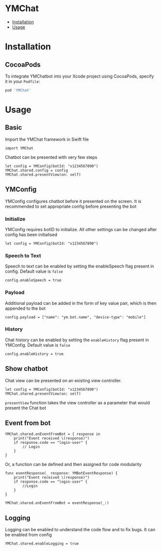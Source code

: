# YMChat
- [Installation](#installation)
- [Usage](#usage)

# Installation
## CocoaPods
To integrate YMChatbot into your Xcode project using CocoaPods, specify it in your `Podfile`:

```ruby
pod 'YMChat'
```
  
# Usage
## Basic
Import the YMChat framework in Swift file
```
import YMChat
```

Chatbot can be presented with very few steps 
```
let config = YMConfig(botId: "x1234567890")
YMChat.shared.config = config
YMChat.shared.presentView(on: self)
```

## YMConfig
YMConfig configures chatbot before it presented on the screen. It is recommended to set appropriate config before presenting the bot

### Initialize
YMConfig requires botID to initialize. All other settings can be changed after config has been initialised
```
let config = YMConfig(botId: "x1234567890")
```

### Speech to Text
Speech to text can be enabled by setting the enableSpeech flag present in config. Default value is `false`
```
config.enableSpeech = true
```

### Payload
Additional payload can be added in the form of key value pair, which is then appended to the bot
```
config.payload = ["name": "ym.bot.name", "device-type": "mobile"]
```

### History
Chat history can be enabled by setting the `enableHistory` flag present in YMConfig. Default value is `false`
```
config.enableHistory = true
```

## Show chatbot
Chat view can be presented on an existing view controller.
```
let config = YMConfig(botId: "x1234567890")
YMChat.shared.presentView(on: self)
```
`presentView` function takes the view controller as a parameter that would present the Chat bot

## Event from bot
```
YMChat.shared.onEventFromBot = { response in
    print("Event received \(response)")
    if response.code == "login-user" {
        // Login
    }
}
```

Or, a function can be defined and then assigned for code modularity
```
func eventResponse(_ response: YMBotEventResponse) {
    print("Event received \(response)")
    if response.code == "login-user" {
        //Login
    }
}

YMChat.shared.onEventFromBot = eventResponse(_:)
```

## Logging
Logging can be enabled to understand the code flow and to fix bugs. It can be enabled from config
```
YMChat.shared.enableLogging = true
```
